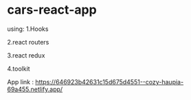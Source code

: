 # cars-react-app
using:
1.Hooks

2.react routers

3.react redux

4.toolkit

App link :
https://646923b42631c15d675d4551--cozy-haupia-69a455.netlify.app/
